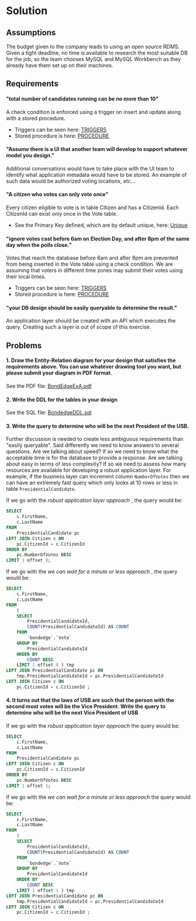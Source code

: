 # Solution

## Assumptions
The budget given to the company leads to using an open source RDMS. Given a tight deadline, no time is available to research the most suitable DB for the job, so the team chooses MySQL and MySQL Workbench as they already have them set up on their machines.

## Requirements

#### "total number of candidates running can be no more than 10"
A check condition is enforced using a trigger on insert and update along with a stored procedure.
- Triggers can be seen here: [TRIGGERS](https://github.com/sbookert/bondedge_exercises/blob/fb137b1bb74b24a260c8b00e47fb6102a18a5d05/exercise_A/BondedgeDDL.sql#L42)
- Stored procedure is here: [PROCEDURE](https://github.com/sbookert/bondedge_exercises/blob/f1d557d15d924276add26cd317f8daf927615348/exercise_A/BondedgeDDL.sql#L98)

#### "Assume there is a UI that another team will develop to support whatever model you design."
Additional conversations would have to take place with the UI team to identify what application metadata would have to be stored. An example of such data would be authorized voting locations, etc...

#### "A citizen who votes can only vote once"
Every citizen eligible to vote is in table Citizen and has a CitizenId. Each CitizenId can exist only once in the Vote table.
- See the Primary Key defined, which are by default unique, here: [Unique](https://github.com/sbookert/bondedge_exercises/blob/91400691e490a7a31e1c85e1ca2a5ba566c14e66/exercise_A/BondedgeDDL.sql#L70)

#### "ignore votes cast before 6am on Election Day, and after 8pm of the same day when the polls close."
Votes that reach the database before 6am and after 8pm are prevented from being inserted in the Vote table using a check condition. We are assuming that voters in different time zones may submit their votes using their local times.
- Triggers can be seen here: [TRIGGERS](https://github.com/sbookert/bondedge_exercises/blob/91400691e490a7a31e1c85e1ca2a5ba566c14e66/exercise_A/BondedgeDDL.sql#L77)
- Stored procedure is here: [PROCEDURE](https://github.com/sbookert/bondedge_exercises/blob/91400691e490a7a31e1c85e1ca2a5ba566c14e66/exercise_A/BondedgeDDL.sql#L108)

#### "your DB design should be easily queryable to determine the result."
An application layer should be created with an API which executes the query. Creating such a layer is out of scope of this exercise.

## Problems

#### 1. Draw the Entity-Relation diagram for your design that satisfies the requirements above. You can use whatever drawing tool you want, but please submit your diagram in PDF format.
See the PDF file: [BondEdgeExA.pdf](https://github.com/sbookert/bondedge_exercises/blob/master/exercise_A/BondEdgeExA.pdf)

#### 2. Write the DDL for the tables in your design
See the SQL file: [BondedgeDDL.sql](https://github.com/sbookert/bondedge_exercises/blob/master/exercise_A/BondedgeDDL.sql)

#### 3. Write the query to determine who will be the next President of the USB.
Further discussion is needed to create less ambiguous requirements than "easily queryable". Said differently we need to know answers to several questions. Are we talking about speed? If so we need to know what the acceptable time is for the database to provide a response. Are we talking about easy in terms of less complexity? If so we need to assess how many resources are available for developing a robust application layer. For example, if the business layer can increment column `NumberOfVotes` then we can have an extremely fast query which only looks at 10 rows or less in table `PresidentialCandidate`.

If we go with the _robust application layer approach_ , the query would be:
```sql
SELECT
	c.FirstName,
	c.LastName
FROM
	PresidentialCandidate pc
LEFT JOIN Citizen c ON
	pc.CitizenId = c.CitizenId
ORDER BY
	pc.NumberOfVotes DESC
LIMIT 1 offset 0; 
```

If we go with the _we can wait for a minute or less approach_ , the query would be:
```sql
SELECT
	c.FirstName,
	c.LastName
FROM
	(
	SELECT
		PresidentialCandidateId,
		COUNT(PresidentialCandidateId) AS COUNT
	FROM
		`bondedge`.`Vote`
	GROUP BY
		PresidentialCandidateId
	ORDER BY
		COUNT DESC
	LIMIT 1 offset 0 ) tmp
LEFT JOIN PresidentialCandidate pc ON
	tmp.PresidentialCandidateId = pc.PresidentialCandidateId
LEFT JOIN Citizen c ON
	pc.CitizenId = c.CitizenId ;
```

#### 4. It turns out that the laws of USB are such that the person with the second most votes will be the Vice President. Write the query to determine who will be the next Vice President of USB

If we go with the _robust application layer approach_ the query would be:
```sql
SELECT
	c.FirstName,
	c.LastName
FROM
	PresidentialCandidate pc
LEFT JOIN Citizen c ON
	pc.CitizenId = c.CitizenId
ORDER BY
	pc.NumberOfVotes DESC
LIMIT 1 offset 1; 
```

If we go with the _we can wait for a minute or less approach_ the query would be:
```sql
SELECT
	c.FirstName,
	c.LastName
FROM
	(
	SELECT
		PresidentialCandidateId,
		COUNT(PresidentialCandidateId) AS COUNT
	FROM
		`bondedge`.`Vote`
	GROUP BY
		PresidentialCandidateId
	ORDER BY
		COUNT DESC
	LIMIT 1 offset 1 ) tmp
LEFT JOIN PresidentialCandidate pc ON
	tmp.PresidentialCandidateId = pc.PresidentialCandidateId
LEFT JOIN Citizen c ON
	pc.CitizenId = c.CitizenId ;
```
